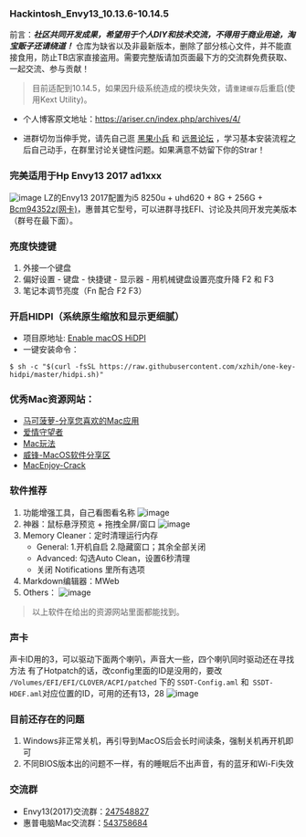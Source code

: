### Hackintosh_Envy13_10.13.6-10.14.5
前言：**_社区共同开发成果，希望用于个人DIY和技术交流，不得用于商业用途，淘宝贩子还请绕道！_** 
仓库为缺省以及非最新版本，删除了部分核心文件，并不能直接食用，防止TB店家直接盗用。需要完整版请加页面最下方的交流群免费获取、一起交流、参与贡献！

> 目前适配到10.14.5，如果因升级系统造成的模块失效，请`重建缓存`后重启(使用Kext Utility)。

* 个人博客原文地址：https://ariser.cn/index.php/archives/4/

* 进群切勿当伸手党，请先自己逛 [黑果小兵](https://blog.daliansky.net/) 和 [远景论坛](http://bbs.pcbeta.com/) ，学习基本安装流程之后自己动手，在群里讨论关键性问题。如果满意不妨留下你的Strar！

### 完美适用于Hp Envy13 2017 ad1xxx 
![image](https://github.com/ArisHub/Hackintosh_Envy13_10.13.6/blob/master/Pictures/QQ20190213-145037%402x.png)
LZ的Envy13 2017配置为i5 8250u + uhd620 + 8G + 256G + [Bcm94352z(网卡)](https://blog.daliansky.net/Broadcom-BCM94352z-DW1560-drive-new-posture.html)，惠普其它型号，可以进群寻找EFI、讨论及共同开发完美版本（群号在最下面）。

### 亮度快捷键
1. 外接一个键盘
2. 偏好设置 - 键盘 - 快捷键 - 显示器 - 用机械键盘设置亮度升降 F2 和 F3
3. 笔记本调节亮度（Fn 配合 F2 F3）

### 开启HIDPI（系统原生缩放和显示更细腻）
* 项目原地址: [Enable macOS HiDPI](https://github.com/xzhih/one-key-hidpi)
* 一键安装命令：
```
$ sh -c "$(curl -fsSL https://raw.githubusercontent.com/xzhih/one-key-hidpi/master/hidpi.sh)"
```

### 优秀Mac资源网站：
* [马可菠萝-分享您喜欢的Mac应用](https://www.macbl.com/)
* [爱情守望者](https://www.waitsun.com/)
* [Mac玩法](https://www.waerfa.com/)
* [威锋-MacOS软件分享区](https://bbs.feng.com/thread-htm-fid-19.html)
* [MacEnjoy-Crack](https://www.macenjoy.co/)

### 软件推荐
1. 功能增强工具，自己看图看名称
![image](https://github.com/ArisHub/Hackintosh_Envy13_10.13.6/blob/master/Pictures/QQ20190213-145744%402x.png)
2. 神器：鼠标悬浮预览 + 拖拽全屏/窗口 
![image](https://github.com/ArisHub/Hackintosh_Envy13_10.13.6/blob/master/Pictures/QQ20190213-150642.png)
3. Memory Cleaner：定时清理运行内存
    * General: 1.开机自启 2.隐藏窗口；其余全部关闭
    * Advanced: 勾选Auto Clean，设置6秒清理
    * 关闭 Notifications 里所有选项
4. Markdown编辑器：MWeb
5. Others：
![image](https://github.com/ArisHub/Hackintosh_Envy13_10.13.6/blob/master/Pictures/QQ20190213-150401%402x.png)

>以上软件在给出的资源网站里面都能找到。

### 声卡
声卡ID用的3，可以驱动下面两个喇叭，声音大一些，四个喇叭同时驱动还在寻找方法
有了Hotpatch的话，改config里面的ID是没用的，要改 ```/Volumes/EFI/EFI/CLOVER/ACPI/patched``` 下的 ```SSDT-Config.aml``` 和```
SSDT-HDEF.aml```对应位置的ID，可用的还有13，28
![image](https://github.com/ArisHub/Hackintosh_Envy13_10.13.6/blob/master/Pictures/QQ20180919-235329@2x.png)

### 目前还存在的问题
1. Windows非正常关机，再引导到MacOS后会长时间读条，强制关机再开机即可
2. 不同BIOS版本出的问题不一样，有的睡眠后不出声音，有的蓝牙和Wi-Fi失效

### 交流群
* Envy13(2017)交流群：[247548827](https://jq.qq.com/?_wv=1027&k=5DaEwE0)
* 惠普电脑Mac交流群：[543758684](https://jq.qq.com/?_wv=1027&k=5lZnwck)
